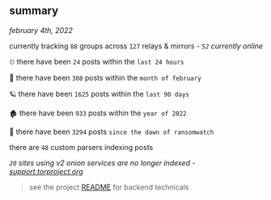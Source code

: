 
## summary
_february 4th, 2022_

currently tracking `88` groups across `127` relays & mirrors - _`52` currently online_

⏲ there have been `24` posts within the `last 24 hours`

🦈 there have been `308` posts within the `month of february`

🪐 there have been `1625` posts within the `last 90 days`

🏚 there have been `933` posts within the `year of 2022`

🦕 there have been `3294` posts `since the dawn of ransomwatch`

there are `48` custom parsers indexing posts

_`20` sites using v2 onion services are no longer indexed - [support.torproject.org](https://support.torproject.org/onionservices/v2-deprecation/)_

> see the project [README](https://github.com/thetanz/ransomwatch#ransomwatch--) for backend technicals
